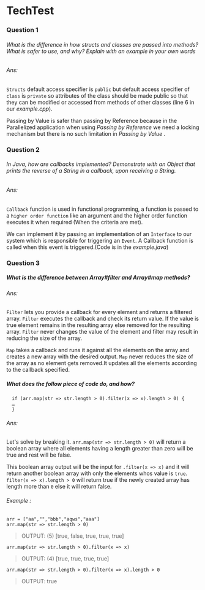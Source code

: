 # TechTest

### Question 1

###### What is the difference in how structs and classes are passed into methods? What is safer to use, and why? Explain with an example in your own words

###### Ans: 
`Structs` default access specifier is `public` but default access specifier of `class` is `private` so attributes of the class should be made public so that they can be modified or accessed from methods of other classes (line 6 in our *example.cpp*).

Passing by Value is safer than passing by Reference because in the Parallelized application when using *Passing by Reference* we need a locking mechanism but there is no such limitation in *Passing by Value* .


### Question 2

###### In Java, how are callbacks implemented? Demonstrate with an Object that prints the reverse of a String in a callback, upon receiving a String.

###### Ans: 
`Callback` function is used in functional programming, a function is passed to a `higher order function` like an argument and the higher order function executes it when required (When the criteria are met).

We can implement it by passing an implementation of an `Interface` to our system which is responsible for triggering an `Event`. A Callback function is called when this event is triggered.(Code is in the *example.java*)


### Question 3

##### What is the difference between Array#filter and Array#map methods?

###### Ans: 
`Filter` lets you provide a callback for every element and returns a filtered array. `Filter` executes the callback and check its return value. If the value is true element remains in the resulting array else removed for the resulting array. `Filter` never changes the value of the element and filter may result in reducing the size of the array.

`Map` takes a callback and runs it against all the elements on the array and creates a new array with the desired output. `Map` never reduces the size of the array as no element gets removed.It updates all the elements according to the callback specified.

##### What does the follow piece of code do, and how?
      if (arr.map(str => str.length > 0).filter(x => x).length > 0) {
      …
      }

###### Ans: 
Let's solve by breaking it.
`arr.map(str => str.length > 0)` will return a boolean array where all elements having a length greater than zero will be true and rest will be false.

This boolean array output will be the input for `.filter(x => x)` and it will return another boolean array with only the elements whos value is `true`.  `filter(x => x).length > 0` will return true if the newly created array has length more than `0` else it will return false.

###### Example :
    arr = ["aa","","bbb","aqws","aaa"]
    arr.map(str => str.length > 0)
> OUTPUT: (5) [true, false, true, true, true]

    arr.map(str => str.length > 0).filter(x => x)
> OUTPUT: (4) [true, true, true, true]

    arr.map(str => str.length > 0).filter(x => x).length > 0
> OUTPUT: true
